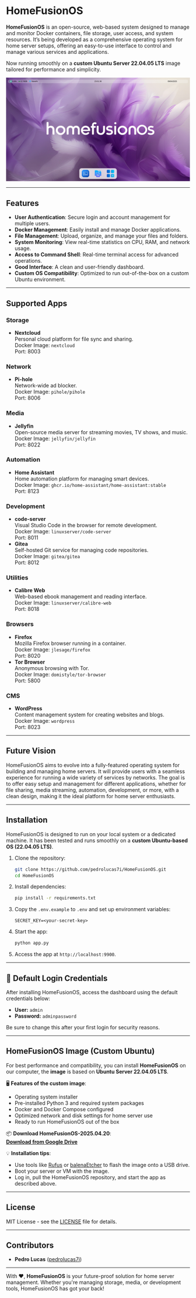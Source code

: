 # HomeFusionOS

**HomeFusionOS** is an open-source, web-based system designed to manage and monitor Docker containers, file storage, user access, and system resources. It’s being developed as a comprehensive operating system for home server setups, offering an easy-to-use interface to control and manage various services and applications.

Now running smoothly on a **custom Ubuntu Server 22.04.05 LTS** image tailored for performance and simplicity.

![HomefusionOS Dashboard](screenshots/dashboard.png)

---

## Features

- **User Authentication**: Secure login and account management for multiple users.
- **Docker Management**: Easily install and manage Docker applications.
- **File Management**: Upload, organize, and manage your files and folders.
- **System Monitoring**: View real-time statistics on CPU, RAM, and network usage.
- **Access to Command Shell**: Real-time terminal access for advanced operations.
- **Good Interface**: A clean and user-friendly dashboard.
- **Custom OS Compatibility**: Optimized to run out-of-the-box on a custom Ubuntu environment.

---

## Supported Apps

### **Storage**
- **Nextcloud**  
  Personal cloud platform for file sync and sharing.  
  Docker Image: `nextcloud`  
  Port: 8003

### **Network**
- **Pi-hole**  
  Network-wide ad blocker.  
  Docker Image: `pihole/pihole`  
  Port: 8006

### **Media**
- **Jellyfin**  
  Open-source media server for streaming movies, TV shows, and music.  
  Docker Image: `jellyfin/jellyfin`  
  Port: 8022

### **Automation**
- **Home Assistant**  
  Home automation platform for managing smart devices.  
  Docker Image: `ghcr.io/home-assistant/home-assistant:stable`  
  Port: 8123

### **Development**
- **code-server**  
  Visual Studio Code in the browser for remote development.  
  Docker Image: `linuxserver/code-server`  
  Port: 8011
- **Gitea**  
  Self-hosted Git service for managing code repositories.  
  Docker Image: `gitea/gitea`  
  Port: 8012

### **Utilities**
- **Calibre Web**  
  Web-based ebook management and reading interface.  
  Docker Image: `linuxserver/calibre-web`  
  Port: 8018

### **Browsers**
- **Firefox**  
  Mozilla Firefox browser running in a container.  
  Docker Image: `jlesage/firefox`  
  Port: 8020
- **Tor Browser**  
  Anonymous browsing with Tor.  
  Docker Image: `domistyle/tor-browser`  
  Port: 5800

### **CMS**
- **WordPress**  
  Content management system for creating websites and blogs.  
  Docker Image: `wordpress`  
  Port: 8023

---

## Future Vision

HomeFusionOS aims to evolve into a fully-featured operating system for building and managing home servers. It will provide users with a seamless experience for running a wide variety of services by networks. The goal is to offer easy setup and management for different applications, whether for file sharing, media streaming, automation, development, or more, with a clean design, making it the ideal platform for home server enthusiasts.

---

## Installation

HomeFusionOS is designed to run on your local system or a dedicated machine. It has been tested and runs smoothly on a **custom Ubuntu-based OS (22.04.05 LTS)**.

1. Clone the repository:
    ```bash
    git clone https://github.com/pedrolucas7i/HomeFusionOS.git
    cd HomeFusionOS
    ```

2. Install dependencies:
    ```bash
    pip install -r requirements.txt
    ```

3. Copy the `.env.example` to `.env` and set up environment variables:
    ```
    SECRET_KEY=<your-secret-key>
    ```

4. Start the app:
    ```bash
    python app.py
    ```

5. Access the app at `http://localhost:9900`.

---

## 🔐 Default Login Credentials

After installing HomeFusionOS, access the dashboard using the default credentials below:

- **User:** `admin`  
- **Password:** `adminpassword`

Be sure to change this after your first login for security reasons.

---

## HomeFusionOS Image (Custom Ubuntu)

For best performance and compatibility, you can install **HomeFusionOS** on our computer, the **image** is based on **Ubuntu Server 22.04.05 LTS**.

🖥️ **Features of the custom image**:
- Operating system installer
- Pre-installed Python 3 and required system packages
- Docker and Docker Compose configured
- Optimized network and disk settings for home server use
- Ready to run HomeFusionOS out of the box

📦 **Download HomeFusionOS-2025.04.20**:  
**[Download from Google Drive](https://drive.google.com/file/d/1cX5vTPpm8yxc9rlMzYkkmdbrKGTtiy_W/view?usp=drive_link)**

💡 **Installation tips**:
- Use tools like [Rufus](https://rufus.ie) or [balenaEtcher](https://www.balena.io/etcher/) to flash the image onto a USB drive.
- Boot your server or VM with the image.
- Log in, pull the HomeFusionOS repository, and start the app as described above.

---

## License

MIT License - see the [LICENSE](LICENSE) file for details.

---

## Contributors

- **Pedro Lucas** ([pedrolucas7i](https://github.com/pedrolucas7i))

---

With ❤️, **HomeFusionOS** is your future-proof solution for home server management. Whether you're managing storage, media, or development tools, HomeFusionOS has got your back!
